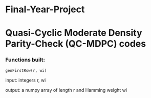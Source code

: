 # Final-Year-Project
# Quasi-Cyclic Moderate Density Parity-Check (QC-MDPC) codes

### Functions built:

```
genFirstRow(r, wi)
```
input: integers r, wi

output: a numpy array of length r and Hamming weight wi

